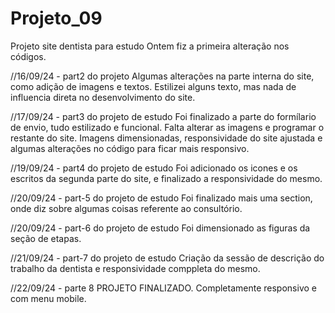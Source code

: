 # Projeto_09
Projeto site dentista para estudo
Ontem fiz a primeira alteração nos códigos.

//16/09/24 - part2 do projeto
Algumas alterações na parte interna do site, como adição de imagens e textos. Estilizei alguns texto, mas nada de influencia direta no desenvolvimento do site.

//17/09/24 - part3 do projeto de estudo
Foi finalizado a parte do formílario de envio, tudo estilizado e funcional. Falta alterar as imagens e programar o restante do site. Imagens dimensionadas, responsividade do site ajustada e algumas alterações no código para ficar mais responsivo.

//19/09/24 - part4 do projeto de estudo
Foi adicionado os icones e os escritos da segunda parte do site, e finalizado a responsividade do mesmo.

//20/09/24 - part-5 do projeto de estudo
Foi finalizado mais uma section, onde diz sobre algumas coisas referente ao consultório.

//20/09/24 - part-6 do projeto de estudo
Foi dimensionado as figuras da seção de etapas.

//21/09/24 - part-7 do projeto de estudo
Criação da sessão de descrição do trabalho da dentista e responsividade comppleta do mesmo.

//22/09/24 - parte 8
PROJETO FINALIZADO.
Completamente responsivo e com menu mobile.
